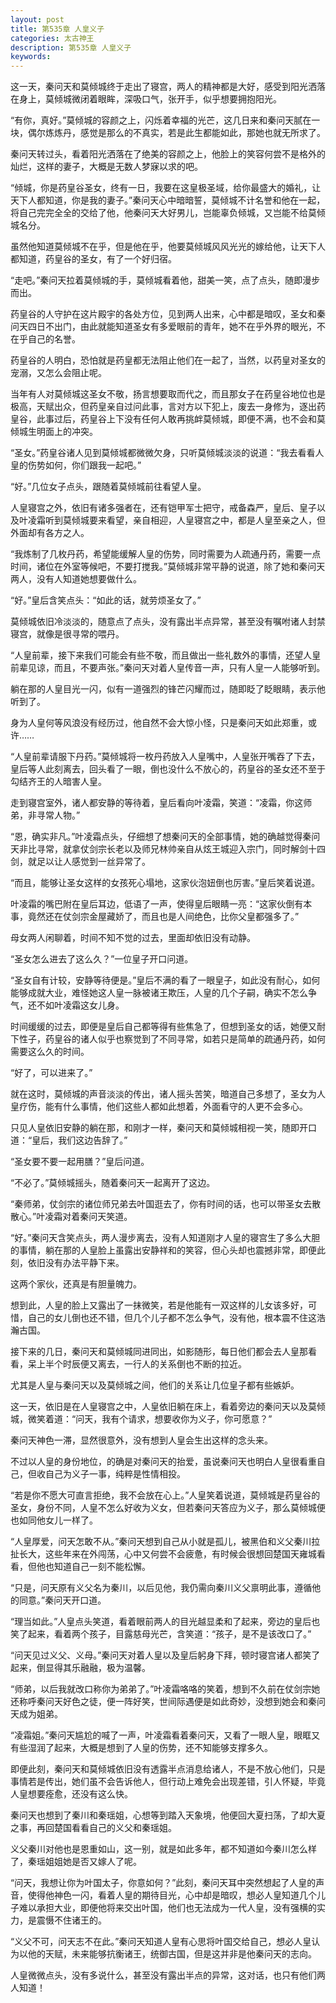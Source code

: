 ```yaml
---
layout: post
title: 第535章 人皇义子
categories: 太古神王
description: 第535章 人皇义子
keywords:
---
```


这一天，秦问天和莫倾城终于走出了寝宫，两人的精神都是大好，感受到阳光洒落在身上，莫倾城微闭着眼眸，深吸口气，张开手，似乎想要拥抱阳光。

“有你，真好。”莫倾城的容颜之上，闪烁着幸福的光芒，这几日来和秦问天腻在一块，偶尔炼炼丹，感觉是那么的不真实，若是此生都能如此，那她也就无所求了。

秦问天转过头，看着阳光洒落在了绝美的容颜之上，他脸上的笑容何尝不是格外的灿烂，这样的妻子，大概是无数人梦寐以求的吧。

“倾城，你是药皇谷圣女，终有一日，我要在这皇极圣域，给你最盛大的婚礼，让天下人都知道，你是我的妻子。”秦问天心中暗暗誓，莫倾城不计名誉和他在一起，将自己完完全全的交给了他，他秦问天大好男儿，岂能辜负倾城，又岂能不给莫倾城名分。

虽然他知道莫倾城不在乎，但是他在乎，他要莫倾城风风光光的嫁给他，让天下人都知道，药皇谷的圣女，有了一个好归宿。

“走吧。”秦问天拉着莫倾城的手，莫倾城看着他，甜美一笑，点了点头，随即漫步而出。

药皇谷的人守护在这片殿宇的各处方位，见到两人出来，心中都是暗叹，圣女和秦问天四日不出门，由此就能知道圣女有多爱眼前的青年，她不在乎外界的眼光，不在乎自己的名誉。

药皇谷的人明白，恐怕就是药皇都无法阻止他们在一起了，当然，以药皇对圣女的宠溺，又怎么会阻止呢。

当年有人对莫倾城这圣女不敬，扬言想要取而代之，而且那女子在药皇谷地位也是极高，天赋出众，但药皇亲自过问此事，言对方以下犯上，废去一身修为，逐出药皇谷，此事过后，药皇谷上下没有任何人敢再挑衅莫倾城，即便不满，也不会和莫倾城生明面上的冲突。

“圣女。”药皇谷诸人见到莫倾城都微微欠身，只听莫倾城淡淡的说道：“我去看看人皇的伤势如何，你们跟我一起吧。”

“好。”几位女子点头，跟随着莫倾城前往看望人皇。

人皇寝宫之外，依旧有诸多强者在，还有铠甲军士把守，戒备森严，皇后、皇子以及叶凌霜听到莫倾城要来看望，亲自相迎，人皇寝宫之中，都是人皇至亲之人，但外面却有各方之人。

“我炼制了几枚丹药，希望能缓解人皇的伤势，同时需要为人疏通丹药，需要一点时间，诸位在外室等候吧，不要打搅我。”莫倾城非常平静的说道，除了她和秦问天两人，没有人知道她想要做什么。

“好。”皇后含笑点头：“如此的话，就劳烦圣女了。”

莫倾城依旧冷淡淡的，随意点了点头，没有露出半点异常，甚至没有嘱咐诸人封禁寝宫，就像是很寻常的喂丹。

“人皇前辈，接下来我们可能会有些不敬，而且做出一些礼数外的事情，还望人皇前辈见谅，而且，不要声张。”秦问天对着人皇传音一声，只有人皇一人能够听到。

躺在那的人皇目光一闪，似有一道强烈的锋芒闪耀而过，随即眨了眨眼睛，表示他听到了。

身为人皇何等风浪没有经历过，他自然不会大惊小怪，只是秦问天如此郑重，或许……

“人皇前辈请服下丹药。”莫倾城将一枚丹药放入人皇嘴中，人皇张开嘴吞了下去，皇后等人此刻离去，回头看了一眼，倒也没什么不放心的，药皇谷的圣女还不至于勾结齐王的人暗害人皇。

走到寝宫室外，诸人都安静的等待着，皇后看向叶凌霜，笑道：“凌霜，你这师弟，非寻常人物。”

“恩，确实非凡。”叶凌霜点头，仔细想了想秦问天的全部事情，她的确越觉得秦问天非比寻常，就拿仗剑宗长老以及师兄林帅亲自从炫王城迎入宗门，同时解剑十四剑，就足以让人感觉到一丝异常了。

“而且，能够让圣女这样的女孩死心塌地，这家伙泡妞倒也厉害。”皇后笑着说道。

叶凌霜的嘴巴附在皇后耳边，低语了一声，使得皇后眼睛一亮：“这家伙倒有本事，竟然还在仗剑宗金屋藏娇了，而且也是人间绝色，比你父皇都强多了。”

母女两人闲聊着，时间不知不觉的过去，里面却依旧没有动静。

“圣女怎么进去了这么久？”一位皇子开口问道。

“圣女自有计较，安静等待便是。”皇后不满的看了一眼皇子，如此没有耐心，如何能够成就大业，难怪她这人皇一脉被诸王欺压，人皇的几个子嗣，确实不怎么争气，还不如叶凌霜这女儿身。

时间缓缓的过去，即便是皇后自己都等得有些焦急了，但想到圣女的话，她便又耐下性子，药皇谷的诸人似乎也察觉到了不同寻常，如若只是简单的疏通丹药，如何需要这么久的时间。

“好了，可以进来了。”

就在这时，莫倾城的声音淡淡的传出，诸人摇头苦笑，暗道自己多想了，圣女为人皇疗伤，能有什么事情，他们这些人都如此想着，外面看守的人更不会多心。

只见人皇依旧安静的躺在那，和刚才一样，秦问天和莫倾城相视一笑，随即开口道：“皇后，我们这边告辞了。”

“圣女要不要一起用膳？”皇后问道。

“不必了。”莫倾城摇头，随着秦问天一起离开了这边。

“秦师弟，仗剑宗的诸位师兄弟去叶国逛去了，你有时间的话，也可以带圣女去散散心。”叶凌霜对着秦问天笑道。

“好。”秦问天含笑点头，两人漫步离去，没有人知道刚才人皇的寝宫生了多么大胆的事情，躺在那的人皇脸上虽露出安静祥和的笑容，但心头却也震撼非常，即便此刻，依旧没有办法平静下来。

这两个家伙，还真是有胆量魄力。

想到此，人皇的脸上又露出了一抹微笑，若是他能有一双这样的儿女该多好，可惜，自己的女儿倒也还不错，但几个儿子都不怎么争气，没有他，根本震不住这浩瀚古国。

接下来的几日，秦问天和莫倾城同进同出，如影随形，每日他们都会去人皇那看看，呆上半个时辰便又离去，一行人的关系倒也不断的拉近。

尤其是人皇与秦问天以及莫倾城之间，他们的关系让几位皇子都有些嫉妒。

这一天，依旧是在人皇寝宫之中，人皇依旧躺在床上，看着旁边的秦问天以及莫倾城，微笑着道：“问天，我有个请求，想要收你为义子，你可愿意？”

秦问天神色一滞，显然很意外，没有想到人皇会生出这样的念头来。

不过以人皇的身份地位，的确是对秦问天的抬爱，虽说秦问天也明白人皇很看重自己，但收自己为义子一事，纯粹是性情相投。

“若是你不愿大可直言拒绝，我不会放在心上。”人皇笑着说道，莫倾城是药皇谷的圣女，身份不同，人皇不怎么好收为义女，但若秦问天答应为义子，那么莫倾城便也如同他女儿一样了。

“人皇厚爱，问天怎敢不从。”秦问天想到自己从小就是孤儿，被黑伯和义父秦川拉扯长大，这些年来在外闯荡，心中又何尝不会疲惫，有时候会很想回楚国天雍城看看，但他也知道自己一刻不能松懈。

“只是，问天原有义父名为秦川，以后见他，我仍需向秦川义父禀明此事，遵循他的同意。”秦问天开口道。

“理当如此。”人皇点头笑道，看着眼前两人的目光越显柔和了起来，旁边的皇后也笑了起来，看着两个孩子，目露慈母光芒，含笑道：“孩子，是不是该改口了。”

“问天见过义父、义母。”秦问天对着人皇以及皇后躬身下拜，顿时寝宫诸人都笑了起来，倒显得其乐融融，极为温馨。

“师弟，以后我就改口称你为弟弟了。”叶凌霜咯咯的笑着，想到不久前在仗剑宗她还称呼秦问天好色之徒，便一阵好笑，世间际遇便是如此奇妙，没想到她会和秦问天成为姐弟。

“凌霜姐。”秦问天尴尬的喊了一声，叶凌霜看着秦问天，又看了一眼人皇，眼眶又有些湿润了起来，大概是想到了人皇的伤势，还不知能够支撑多久。

即便此刻，秦问天和莫倾城依旧没有透露半点消息给诸人，不是不放心他们，只是事情若是传出，她们虽不会告诉他人，但行动上难免会出现差错，引人怀疑，毕竟人皇想要痊愈，还没有这么快。

秦问天也想到了秦川和秦瑶姐，心想等到踏入天象境，他便回大夏扫荡，了却大夏之事，再回楚国看看自己的义父和秦瑶姐。

义父秦川对他也是恩重如山，这一别，就是如此多年，都不知道如今秦川怎么样了，秦瑶姐姐她是否又嫁人了呢。

“问天，我想让你为叶国太子，你意如何？”此刻，秦问天耳中突然想起了人皇的声音，使得他神色一闪，看着人皇的期待目光，心中却是暗叹，想必人皇知道几个儿子难以承担大业，即便他将来交出叶国，他们也无法成为一代人皇，没有强横的实力，是震慑不住诸王的。

“义父不可，问天志不在此。”秦问天知道人皇有心思将叶国交给自己，想必人皇认为以他的天赋，未来能够抗衡诸王，统御古国，但是这并非是他秦问天的志向。

人皇微微点头，没有多说什么，甚至没有露出半点的异常，这对话，也只有他们两人知道！

